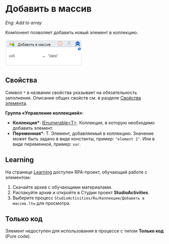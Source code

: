# Добавить в массив

*Eng: Add to array*

Компонент позволяет добавить новый элемент в коллекцию.

![](<../../../.gitbook/assets/image (276).png>)


## Свойства
Символ `*` в названии свойства указывает на обязательность заполнения. Описание общих свойств см. в разделе [Свойства элемента](https://docs.primo-rpa.ru/primo-rpa/primo-studio/process/elements#svoistva-elementa).

**Группа «Управление коллекцией»**:

* **Коллекция\***: [IEnumerable\<T>](https://learn.microsoft.com/ru-ru/dotnet/api/system.collections.generic.ienumerable-1?view=net-7.0). Коллекция, в которую необходимо добавить элемент.
* **Переменная\***: T. Элемент, добавляемый в коллекцию. Значение может быть задано в виде константы, пример: `"element 1"`. Или в виде переменной, пример: `var`. 



## Learning

На странице [Learning](https://github.com/PrimoRPA/Learning) доступен RPA-проект, обучающий работе с элементом:

1. Скачайте архив с обучающими материалами.
2. Распакуйте архив и откройте в Студии проект **StudioActivities**.
3. Выберите процесс `StudioActivities/Ru/Коллекции/Добавить в массив.ltw` для просмотра.

## Только код

Элемент недоступен для использования в процессе с типом **Только код** (Pure code).
